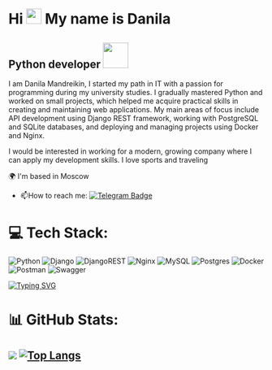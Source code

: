 Hi <img src="https://media.giphy.com/media/WUlplcMpOCEmTGBtBW/giphy.gif" width="30"> My name is Danila
==============================================================================================================================

Python developer <img src="https://i.giphy.com/media/v1.Y2lkPTc5MGI3NjExaW5uNzJ6OHVoOTd0eDZnd3J6YzI5cHRnbTBpazU0c2l6bGwwcnR6aSZlcD12MV9pbnRlcm5hbF9naWZfYnlfaWQmY3Q9Zw/coxQHKASG60HrHtvkt/giphy.gif" width="50">
----------------
I am Danila Mandreikin, I started my path in IT with a passion for programming during my university studies. I gradually mastered Python and worked on small projects, which helped me acquire practical skills in creating and maintaining web applications. My main areas of focus include API development using Django REST framework, working with PostgreSQL and SQLite databases, and deploying and managing projects using Docker and Nginx.

I would be interested in working for a modern, growing company where I can
apply my development skills. I love sports and traveling

🌍 I'm based in Moscow
- :mailbox:How to reach me: [![Telegram Badge](https://img.shields.io/badge/-mandreykin-blue?style=flat&logo=Telegram&logoColor=white)]((https://t.me/mandreykin))

# 💻 Tech Stack:
![Python](https://img.shields.io/badge/python-3670A0?style=for-the-badge&logo=python&logoColor=ffdd54) ![Django](https://img.shields.io/badge/django-%23092E20.svg?style=for-the-badge&logo=django&logoColor=white) ![DjangoREST](https://img.shields.io/badge/DJANGO-REST-ff1709?style=for-the-badge&logo=django&logoColor=white&color=ff1709&labelColor=gray) ![Nginx](https://img.shields.io/badge/nginx-%23009639.svg?style=for-the-badge&logo=nginx&logoColor=white) ![MySQL](https://img.shields.io/badge/mysql-%2300000f.svg?style=for-the-badge&logo=mysql&logoColor=white) ![Postgres](https://img.shields.io/badge/postgres-%23316192.svg?style=for-the-badge&logo=postgresql&logoColor=white) ![Docker](https://img.shields.io/badge/docker-%230db7ed.svg?style=for-the-badge&logo=docker&logoColor=white) ![Postman](https://img.shields.io/badge/Postman-FF6C37?style=for-the-badge&logo=postman&logoColor=white) ![Swagger](https://img.shields.io/badge/-Swagger-%23Clojure?style=for-the-badge&logo=swagger&logoColor=white)

[![Typing SVG](https://readme-typing-svg.herokuapp.com?color=%2336BCF7&lines=Computer+science+student)](https://git.io/typing-svg)
# 📊 GitHub Stats:

![](https://github-readme-streak-stats.herokuapp.com/?user=NASTY-SMIT&theme=dracula&hide_border=false)  [![Top Langs](https://github-readme-stats.vercel.app/api/top-langs/?username=Danila-19&layout=compact&theme=default)](https://github.com/anuraghazra/github-readme-stats)<br/>
---
